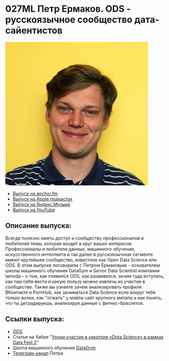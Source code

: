 # 027ML Петр Ермаков. ODS - русскоязычное сообщество дата-сайентистов

<img src="foto/Ermakov.png" width="450"/>

- [Выпуск на anchor.fm](https://anchor.fm/kmsrus/episodes/027-ML----ODS-------e1444kc)
- [Выпуск на Apple подкастах](https://podcasts.apple.com/ru/podcast/machine-learning-podcast/id1495052772?l=en&i=1000528212247)
- [Выпуск на Яндекс.Музыке](https://music.yandex.ru/album/9781458/track/86839834)
- [Выпуск на YouTube](https://youtu.be/vhdJPVc3Uh4)

## Описание выпуска:

Всегда полезно иметь доступ к сообществу профессионалов и любителей темы, которая входит в круг ваших интересов. Профессионалы и любители данных, машинного обучения, искусственного интеллекта и так далее в русскоязычном сегменте имеют крутейшее сообщество, известное как Open Data Science или ODS. В этом выпуске поговорили с Петром Ермаковым - основателем школы машинного обучения DataGym и Senior Data Scientist компании lamoda - о том, как появился ODS, как развивался, зачем туда вступать, как там себя вести и какую пользу можно извлечь из участия в сообществе. Также вы узнаете зачем анализировать профили ВКонтакте и PornHub, как заниматься Data Science если вокруг тебя только волки, как "отжать" у мэйла сайт крупного митапа и как понять, что ты деградируешь, анализируя данные с фитнес-браслетов.

## Ссылки выпуска:

- [ODS](https://ods.ai/)
- Статья на Хабре "[Уроки участия в хакатоне «Dota Science» в рамках Data Fest 2](https://m.habr.com/ru/post/278785/)"
- Школа машинного обучения [DataGym](https://datagym.ru/)
- [Телеграм-канал](http://t.me/powerofdata) Петра
